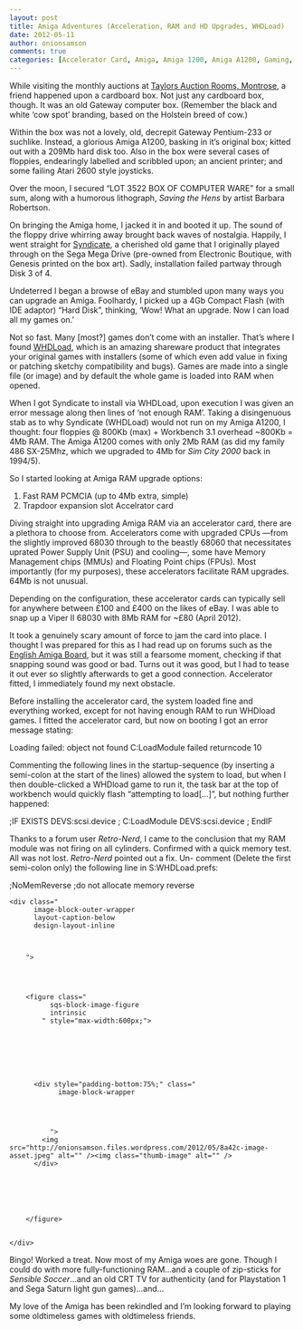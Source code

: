 ```yaml
---
layout: post
title: Amiga Adventures (Acceleration, RAM and HD Upgrades, WHDLoad)
date: 2012-05-11
author: onionsamson
comments: true
categories: [Accelerator Card, Amiga, Amiga 1200, Amiga A1200, Gaming, RAM Upgrade, Syndicate, Tech, WHDLoad]
---
```

<div class="
          image-block-outer-wrapper
          layout-caption-below
          design-layout-inline
          
          
          
        ">

      

      
        <figure class="
              sqs-block-image-figure
              intrinsic
            " style="max-width:600px;">
          
        
        

        
          
            
          <div style="padding-bottom:75%;" class="
                image-block-wrapper
                
          
        
                
              ">
            <img src="http://onionsamson.files.wordpress.com/2012/05/7d674-image-asset.jpeg" alt="" /><img class="thumb-image" alt="" />
          </div>
        
          
        

        
      
        </figure>
      

    </div>
  



<p id="yui_3_17_2_1_1435859238553_115653">
While visiting the monthly auctions at <a href="http://taylors-auctions.com/">Taylors Auction Rooms, Montrose</a>, a friend happened upon a cardboard box. Not just any cardboard box, though. It was an old Gateway computer box. (Remember the black and white ‘cow spot’ branding, based on the Holstein breed of cow.)</p><p id="yui_3_17_2_1_1435859238553_115659">Within the box was not a lovely, old, decrepit Gateway Pentium-233 or suchlike. Instead, a glorious Amiga A1200, basking in it’s original box; kitted out with a 209Mb hard disk too. Also in the box were several cases of floppies, endearingly labelled and scribbled upon; an ancient printer; and some failing Atari 2600 style joysticks.</p><p id="yui_3_17_2_1_1435859238553_115662">Over the moon, I secured “LOT 3522 BOX OF COMPUTER WARE” for a small sum, along with a humorous lithograph, <em>Saving the Hens</em> by artist Barbara Robertson.</p><p id="yui_3_17_2_1_1435859238553_115668">On bringing the Amiga home, I jacked it in and booted it up. The sound of the floppy drive whirring away brought back waves of nostalgia. Happily, I went straight for <a href="http://amr.abime.net/review_1329">Syndicate</a>, a cherished old game that I originally played through on the Sega Mega Drive (pre-owned from Electronic Boutique, with Genesis printed on the box art). Sadly, installation failed partway through Disk 3 of 4.</p><p id="yui_3_17_2_1_1435859238553_115674">Undeterred I began a browse of eBay and stumbled upon many ways you can upgrade an Amiga. Foolhardy, I picked up a 4Gb Compact Flash (with IDE adaptor) “Hard Disk”, thinking, ‘Wow! What an upgrade. Now I can load all my games on.’</p><p id="yui_3_17_2_1_1435859238553_115677">Not so fast. Many [most?] games don’t come with an installer. That’s where I found <a href="http://whdload.de/">WHDLoad</a>, which is an amazing shareware product that integrates your original games with installers (some of which even add value in fixing or patching sketchy compatibility and bugs). Games are made into a single file (or image) and by default the whole game is loaded into RAM when opened.</p><p id="yui_3_17_2_1_1435859238553_115683">When I got Syndicate to install via WHDLoad, upon execution I was given an error message along then lines of ‘not enough RAM’. Taking a disingenuous stab as to why Syndicate (WHDLoad) would not run on my Amiga A1200, I thought: four floppies @ 800Kb (max) + Workbench 3.1 overhead ~800Kb = 4Mb RAM. The Amiga A1200 comes with only 2Mb RAM (as did my family 486 SX-25Mhz, which we upgraded to 4Mb for <em>Sim City 2000</em> back in 1994/5).</p><p id="yui_3_17_2_1_1435859238553_115689">So I started looking at Amiga RAM upgrade options:</p><ol id="yui_3_17_2_1_1435859238553_115692"><li>Fast RAM PCMCIA (up to 4Mb extra, simple)</li><li>Trapdoor expansion slot Accelrator card</li></ol><p id="yui_3_17_2_1_1435859238553_115698">Diving straight into upgrading Amiga RAM via an accelerator card, there are a plethora to choose from. Accelerators come with upgraded CPUs —from the slightly improved 68030 through to the beastly 68060 that necessitates uprated Power Supply Unit (PSU) and cooling—, some have Memory Management chips (MMUs) and Floating Point chips (FPUs). Most importantly (for my purposes), these accelerators facilitate RAM upgrades. 64Mb is not unusual.</p><p id="yui_3_17_2_1_1435859238553_115701">Depending on the configuration, these accelerator cards can typically sell for anywhere between £100 and £400 on the likes of eBay. I was able to snap up a Viper II 68030 with 8Mb RAM for ~£80 (April 2012).</p><p id="yui_3_17_2_1_1435859238553_115704">It took a genuinely scary amount of force to jam the card into place. I thought I was prepared for this as I had read up on forums such as the <a href="http://eab.abime.net/showthread.php?t=59817">English Amiga Board</a>, but it was still a fearsome moment, checking if that snapping sound was good or bad. Turns out it was good, but I had to tease it out ever so slightly afterwards to get a good connection. Accelerator fitted, I immediately found my next obstacle. </p><p id="yui_3_17_2_1_1435859238553_115710">Before installing the accelerator card, the system loaded fine and everything worked, except for not having enough RAM to run WHDload games. I fitted the accelerator card, but now on booting I got an error message stating:</p><p id="yui_3_17_2_1_1435859238553_115713">Loading failed: object not found
C:LoadModule failed returncode 10</p><p id="yui_3_17_2_1_1435859238553_115716">Commenting the following lines in the startup-sequence (by inserting a semi-colon at the start of the lines) allowed the system to load, but when I then double-clicked a WHDload game to run it, the task bar at the top of workbench would quickly flash “attempting to load[…]”, but nothing further happened:</p><p id="yui_3_17_2_1_1435859238553_115719">;IF EXISTS DEVS:scsi.device
; C:LoadModule DEVS:scsi.device
; EndIF
</p><p id="yui_3_17_2_1_1435859238553_115722">Thanks to a forum user <em>Retro-Nerd</em>, I came to the conclusion that my RAM module was not firing on all cylinders. Confirmed with a quick memory test. All was not lost. <em>Retro-Nerd</em> pointed out a fix. Un- comment (Delete the first semi-colon only) the following line in S:WHDLoad.prefs:</p><p id="yui_3_17_2_1_1435859238553_115731">;NoMemReverse ;do not allocate memory reverse
</p>







 

  
  
    <div class="
          image-block-outer-wrapper
          layout-caption-below
          design-layout-inline
          
          
          
        ">

      

      
        <figure class="
              sqs-block-image-figure
              intrinsic
            " style="max-width:600px;">
          
        
        

        
          
            
          <div style="padding-bottom:75%;" class="
                image-block-wrapper
                
          
        
                
              ">
            <img src="http://onionsamson.files.wordpress.com/2012/05/8a42c-image-asset.jpeg" alt="" /><img class="thumb-image" alt="" />
          </div>
        
          
        

        
      
        </figure>
      

    </div>
  



<p id="yui_3_17_2_1_1435859238553_115735">Bingo! Worked a treat. Now most of my Amiga woes are gone. Though I could do with more fully-functioning RAM…and a couple of zip-sticks for <em>Sensible Soccer</em>…and an old CRT TV for authenticity (and for Playstation 1 and Sega Saturn light gun games)…and…</p><p id="yui_3_17_2_1_1435859238553_115741">My love of the Amiga has been rekindled and I’m looking forward to playing some oldtimeless games with oldtimeless friends.</p>
